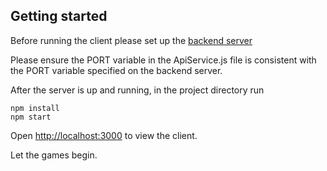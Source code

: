 ## Getting started

Before running the client please set up the [backend server](https://github.com/davzhardy/bio_assess_server)

Please ensure the PORT variable in the ApiService.js file is consistent with the PORT variable specified on the backend server.

After the server is up and running, in the project directory run 

```
npm install 
npm start
```

Open [http://localhost:3000](http://localhost:3000) to view the client.

Let the games begin.
